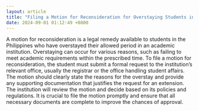 ```yaml
---
layout: article
title: "Filing a Motion for Reconsideration for Overstaying Students in the Philippines"
date: 2024-09-01 01:12:49 +0800
---
```


<p>A motion for reconsideration is a legal remedy available to students in the Philippines who have overstayed their allowed period in an academic institution. Overstaying can occur for various reasons, such as failing to meet academic requirements within the prescribed time. To file a motion for reconsideration, the student must submit a formal request to the institution’s relevant office, usually the registrar or the office handling student affairs. The motion should clearly state the reasons for the overstay and provide any supporting documentation that justifies the request for an extension. The institution will review the motion and decide based on its policies and regulations. It is crucial to file the motion promptly and ensure that all necessary documents are complete to improve the chances of approval.</p>